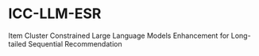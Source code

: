 # ICC-LLM-ESR
Item Cluster Constrained  Large Language Models Enhancement for  Long-tailed Sequential Recommendation
